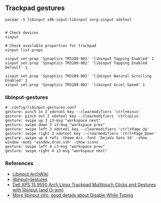 
## Trackpad gestures

```
pacman -S libinput x86-input-libinput xorg-xinput xdotool


# Check devices
xinput

# Check available properties for trackpad
xinput list-props

xinput set-prop 'Synaptics TM3289-002' 'libinput Tapping Enabled' 1
xinput set-prop 'Synaptics TM3289-002' 'libinput Tapping Enabled Default' 1

xinput set-prop 'Synaptics TM3289-002' 'libinput Natural Scrolling Enabled' 1
xinput set-prop 'Synaptics TM3289-002' 'libinput Accel Speed' 1
```

### libinput-gestures
```
# .config/libinput-gestures.conf
gesture: pinch in 2 xdotool key --clearmodifiers 'ctrl+minus'
gesture: pinch out 2 xdotool key --clearmodifiers 'ctrl+plus'
gesture: swipe up 3 i3-msg "workspace next"
gesture: swipe down 3 i3-msg "workspace prev"
gesture: swipe left 3 xdotool key --clearmodifiers 'ctrl+Page_Up'
gesture: swipe right 3 xdotool key --clearmodifiers 'ctrl+Page_Down'
gesture: swipe up 4 rofi -theme Arc -font 'DejaVu Sans 14' -show window -modi 'window,drun,ssh' -show-icons
gesture: swipe left 4 i3-msg "workspace prev"
gesture: swipe right 4 i3-msg "workspace next"
```

### References
- [Libinput ArchWiki](https://wiki.archlinux.org/index.php/Libinput)
- [libinput-gestures](https://github.com/bulletmark/libinput-gestures)
- [Dell XPS 15 9550 Arch Linux Trackpad Multitouch Clicks and Gestures with libinput (and i3-wm)](https://blog.spirotot.com/2016/07/27/dell-xps-15-9550-arch-linux-trackpad-gestures/)
- [More libinput info, good details about Disable While Typing](https://wayland.freedesktop.org/libinput/doc/latest/palm_detection.html)
